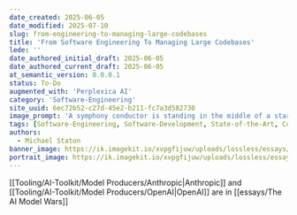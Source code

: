 ```yaml
---
date_created: 2025-06-05
date_modified: 2025-07-10
slug: from-engineering-to-managing-large-codebases
title: 'From Software Engineering To Managing Large Codebases'
lede: ''
date_authored_initial_draft: 2025-06-05
date_authored_current_draft: 2025-06-05
at_semantic_version: 0.0.0.1
status: To-Do
augmented_with: 'Perplexica AI'
category: 'Software-Engineering'
site_uuid: 6ec72b52-c27d-45e2-b211-fc7a3d582730
image_prompt: 'A symphony conductor is standing in the middle of a startup office motioning with his wand as if he is conducting a symphony. He is surrounded by software engineers at desks with large monitors that are coding with headphones on.'
tags: [Software-Engineering, Software-Development, State-of-the-Art, Code-Generators, Best-Practices]
authors:
  - Michael Staton
banner_image: https://ik.imagekit.io/xvpgfijuw/uploads/lossless/essays/2025-06-08_banner_image_From-Software-Engineering-to-Managing-Large-Codebases_56dc1c47-2dd2-4fb7-853b-747f05eaa8a6_RDZdDD34h.webp
portrait_image: https://ik.imagekit.io/xvpgfijuw/uploads/lossless/essays/2025-06-08_portrait_image_From-Software-Engineering-to-Managing-Large-Codebases_0c49e939-4ba6-408a-b929-6b02df27f80e_eo9ztIFc7.webp
---
```


[[Tooling/AI-Toolkit/Model Producers/Anthropic|Anthropic]] and [[Tooling/AI-Toolkit/Model Producers/OpenAI|OpenAI]] are in [[essays/The AI Model Wars]]

